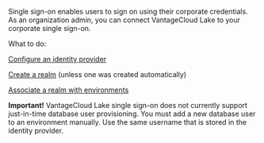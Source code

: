 
Single sign-on enables users to sign on using their corporate credentials. As an organization admin, you can connect VantageCloud Lake to your corporate single sign-on.

What to do:

[Configure an identity provider](whf1680184025148.md)

[Create a realm](ruf1680184116601.md) (unless one was created automatically)

[Associate a realm with environments](jbj1680184191443.md)

**Important!** VantageCloud Lake single sign-on does not currently support just-in-time database user provisioning. You must add a new database user to an environment manually. Use the same username that is stored in the identity provider.

